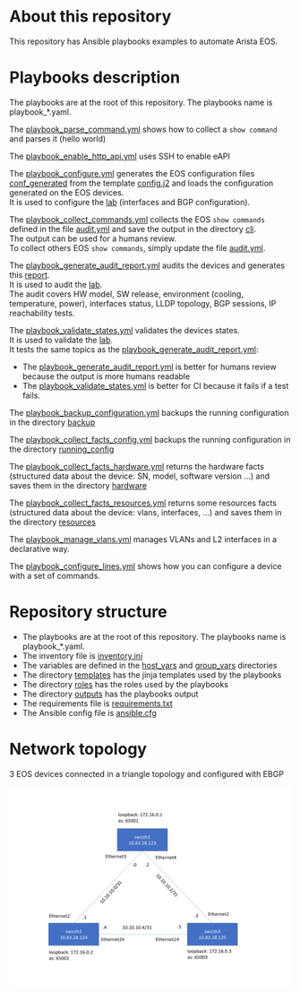 # About this repository 

This repository has Ansible playbooks examples to automate Arista EOS. 

# Playbooks description

The playbooks are at the root of this repository. The playbooks name is playbook_*.yaml.

The [playbook_parse_command.yml](playbook_parse_command.yml) shows how to collect a `show command` and parses it (hello world) 

The [playbook_enable_http_api.yml](playbook_enable_http_api.yml) uses SSH to enable eAPI 

The [playbook_configure.yml](playbook_configure.yml) generates the EOS configuration files [conf_generated](outputs/conf_generated) from the template [config.j2](templates/config.j2) and loads the configuration generated on the EOS devices.  
It is used to configure the [lab](#network-topology) (interfaces and BGP configuration). 

The [playbook_collect_commands.yml](playbook_collect_commands.yml) collects the EOS `show commands` defined in the file [audit.yml](group_vars/eos/audit.yml) and save the output in the directory [cli](outputs/cli).  
The output can be used for a humans review.  
To collect others EOS `show commands`, simply update the file [audit.yml](group_vars/eos/audit.yml).  

The [playbook_generate_audit_report.yml](playbook_generate_audit_report.yml) audits the devices and generates this [report](outputs/audit/report.md).  
It is used to audit the [lab](#network-topology).  
The audit covers HW model, SW release, environment (cooling, temperature, power), interfaces status, LLDP topology, BGP sessions, IP reachability tests.  

The [playbook_validate_states.yml](playbook_validate_states.yml) validates the devices states.  
It is used to validate the [lab](#network-topology).  
It tests the same topics as the [playbook_generate_audit_report.yml](playbook_generate_audit_report.yml):  
- The [playbook_generate_audit_report.yml](playbook_generate_audit_report.yml) is better for humans review because the output is more humans readable 
- The [playbook_validate_states.yml](playbook_validate_states.yml) is better for CI because it fails if a test fails.  

The [playbook_backup_configuration.yml](playbook_backup_configuration.yml) backups the running configuration in the directory [backup](outputs/backup) 

The [playbook_collect_facts_config.yml](playbook_collect_facts_config.yml) backups the running configuration in the directory [running_config](outputs/facts/running_config) 

The [playbook_collect_facts_hardware.yml](playbook_collect_facts_hardware.yml) returns the hardware facts (structured data about the device: SN, model, software version ...) and saves them in the directory [hardware](outputs/facts/hardware) 

The [playbook_collect_facts_resources.yml](playbook_collect_facts_resources.yml) returns some resources facts (structured data about the device: vlans, interfaces, ...) and saves them in the directory [resources](outputs/facts/resources)  

The [playbook_manage_vlans.yml](playbook_manage_vlans.yml) manages VLANs and L2 interfaces in a declarative way. 

The [playbook_configure_lines.yml](playbook_configure_lines.yml) shows how you can configure a device with a set of commands. 

# Repository structure 

- The playbooks are at the root of this repository. The playbooks name is playbook_*.yaml.  
- The inventory file is [inventory.ini](inventory.ini)
- The variables are defined in the [host_vars](host_vars) and [group_vars](group_vars) directories 
- The directory [templates](templates) has the jinja templates used by the playbooks 
- The directory [roles](roles) has the roles used by the playbooks
- The directory [outputs](outputs) has the playbooks output 
- The requirements file is [requirements.txt](requirements.txt)
- The Ansible config file is [ansible.cfg](ansible.cfg)
  
# Network topology

3 EOS devices connected in a triangle topology and configured with EBGP   

![topology.png](topology.png)
